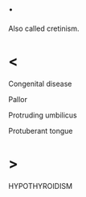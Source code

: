 # .

Also called cretinism.

# <

Congenital disease

Pallor

Protruding umbilicus

Protuberant tongue

# >

HYPOTHYROIDISM
